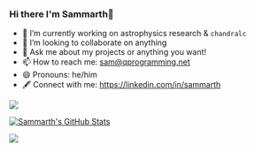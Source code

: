 ### Hi there I'm Sammarth👋

- 🔭 I’m currently working on astrophysics research & `chandralc`
- 👯 I’m looking to collaborate on anything
- 💬 Ask me about my projects or anything you want!
- 📫 How to reach me: sam@qprogramming.net
- 😄 Pronouns: he/him
- 🖋️ Connect with me: https://linkedin.com/in/sammarth

![](https://komarev.com/ghpvc/?username=sammarth-k&label=Profile%20views&color=0e75b6&style=flat)

[![Sammarth's GitHub Stats](https://github-readme-stats.vercel.app/api?username=sammarth-k&theme=dark&show_icons=true&count_private=true)](https://github.com/sammarth-k/github-readme-stats)
  
<img src="https://github-readme-streak-stats.herokuapp.com/?user=sammarth-k&theme=dark">
